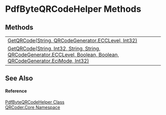 # PdfByteQRCodeHelper Methods




## Methods
<table>
<tr>
<td><a href="M_QRCoder_Core_PdfByteQRCodeHelper_GetQRCode.md">GetQRCode(String, QRCodeGenerator.ECCLevel, Int32)</a></td>
<td> </td></tr>
<tr>
<td><a href="M_QRCoder_Core_PdfByteQRCodeHelper_GetQRCode_1.md">GetQRCode(String, Int32, String, String, QRCodeGenerator.ECCLevel, Boolean, Boolean, QRCodeGenerator.EciMode, Int32)</a></td>
<td> </td></tr>
</table>

## See Also


#### Reference
<a href="T_QRCoder_Core_PdfByteQRCodeHelper.md">PdfByteQRCodeHelper Class</a>  
<a href="N_QRCoder_Core.md">QRCoder.Core Namespace</a>  
